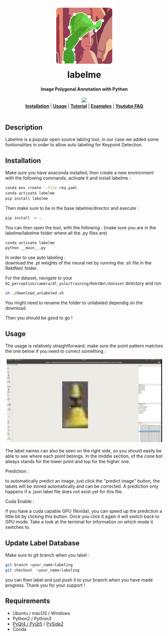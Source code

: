 <h1 align="center">
  <img src="labelme/icons/icon.png"><br/>labelme
</h1>

<h4 align="center">
  Image Polygonal Annotation with Python
</h4>

<div align="center">
  <a href="https://pypi.python.org/pypi/labelme"><img src="https://img.shields.io/pypi/v/labelme.svg"></a>
</div>

<div align="center">
  <a href="#installation"><b>Installation</b></a> |
  <a href="#usage"><b>Usage</b></a> |
  <a href="https://github.com/wkentaro/labelme/tree/master/examples/tutorial#tutorial-single-image-example"><b>Tutorial</b></a> |
  <a href="https://github.com/wkentaro/labelme/tree/master/examples"><b>Examples</b></a> |
  <a href="https://www.youtube.com/playlist?list=PLI6LvFw0iflh3o33YYnVIfOpaO0hc5Dzw"><b>Youtube FAQ</b></a>
</div>

<br/>


## Description

Labelme is a popular open source labling tool, in our case we added some funtionalities in order to allow auto labeling for Keypoint Detection. 

## Installation 

Make sure you have anaconda installed, then create a new environment with the following commands, activate it and install labelme : 
```bash
conda env create --file req.yaml 
conda activate labelme
pip install labelme 
```

Then make sure to be in the base labelme/director and execute : 
```bash
pip install -e . 
```



You can then open the tool, with the following : (make sure you are in the labelme/labelme folder where all the .py files are)

```bash 
conda activate labelme
python __main__.py
```

In order to use auto labeling :   
download the .pt weights of the neural net by running the .sh file in the RektNet/ folder. 

For the dataset, navigate to your ```02_perception/camera/dl_yolo/training/RektNet/dataset``` directory and run 
```bash
sh ./download_unlabeled.sh
``` 

You might need to rename the folder to unlabeled dependig on the download. 


Then you should be good to go ! 

## Usage
The usage is relatively straightforward, make sure the point pattern matches the one below if you need to correct something :


<p align="center">
  <img src="label.png" width="1000" title="hover text">
</p>

The label names can also be seen on the right side, so you should easily be able to see where each point belongs. In the middle section, 
of the cone bot always stands for the lower point and top for the higher one. 

Prediction : 

to automatically predict an image, just click the "predict image" button, the labels will be stored automatically and can be corrected. 
A prediction only happens if a .json label file does not exist yet for this file. 

Cuda Enable : 

if you have a cuda capable GPU (Nivida), you can speed up the prediction a little bit by clicking this button. Once you click it again it will switch back to GPU mode. 
Take a look at the terminal for information on which mode it switches to. 

## Update Label Database
Make sure to git branch when you label : 
```bash 
git branch <your_name>labeling
git checkout  <your_name>labeling
```

you can then label and just push it to your branch when you have made progress. 
Thank you for your support !


## Requirements

- Ubuntu / macOS / Windows
- Python2 / Python3
- [PyQt4 / PyQt5](http://www.riverbankcomputing.co.uk/software/pyqt/intro) / [PySide2](https://wiki.qt.io/PySide2_GettingStarted)
- Conda



